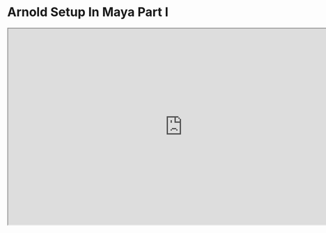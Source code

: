 # Arnold Setup In Maya Part I

<p><iframe src="https://www.youtube.com/embed/Sm-aK3Rb1qA?rel=0" width="800" height="450" allowfullscreen="allowfullscreen" allow="accelerometer; autoplay; clipboard-write; encrypted-media; gyroscope; picture-in-picture"></iframe></p>